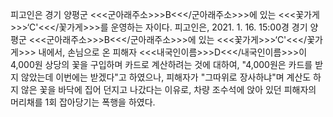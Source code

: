 피고인은 경기 양평군 <<<군아래주소>>>B<<</군아래주소>>>에 있는 <<<꽃가게>>>‘C'<<</꽃가게>>>를 운영하는 자이다.
피고인은, 2021. 1. 16. 15:00경 경기 양평군 <<<군아래주소>>>B<<</군아래주소>>>에 있는 <<<꽃가게>>>‘C'<<</꽃가게>>> 내에서, 손님으로 온 피해자 <<<내국인이름>>>D<<</내국인이름>>>이 4,000원 상당의 꽃을 구입하며 카드로 계산하려는 것에 대하여, "4,000원은 카드를 받지 않았는데 이번에는 받겠다"고 하였으나, 피해자가 "그따위로 장사하냐"며 계산도 하지 않은 꽃을 바닥에 집어 던지고 나갔다는 이유로, 차량 조수석에 앉아 있던 피해자의 머리채를 1회 잡아당기는 폭행을 하였다.